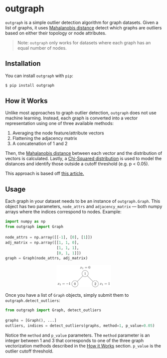 # outgraph

`outgraph` is a simple outlier detection algorithm for graph datasets. Given a list of graphs, it uses [Mahalanobis distance](https://en.wikipedia.org/wiki/Mahalanobis_distance) detect which graphs are outliers based on either their topology or node attributes.

> Note: `outgraph` only works for datasets where each graph has an equal number of nodes.

## Installation

You can install `outgraph` with `pip`:

```bash
$ pip install outgraph
```

## How it Works

Unlike most approaches to graph outlier detection, `outgraph` does not use machine learning. Instead, each graph is converted into a vector representation using one of three available methods:

1. Averaging the node feature/attribute vectors
2. Flattening the adjacency matrix
3. A concatenation of 1 and 2

Then, the [Mahalanobis distance](https://en.wikipedia.org/wiki/Mahalanobis_distance) between each vector and the distribution of vectors is calculated. Lastly, a [Chi-Squared distribution](https://en.wikipedia.org/wiki/Chi-squared_distribution) is used to model the distances and identify those outside a cutoff threshold (e.g. p < 0.05).

This approach is based off [this article.](https://towardsdatascience.com/multivariate-outlier-detection-in-python-e946cfc843b3)

## Usage

Each graph in your dataset needs to be an instance of `outgraph.Graph`. This object has two parameters, `node_attrs` and `adjacency_matrix` –– both numpy arrays where the indices correspond to nodes. Example:

```python
import numpy as np
from outgraph import Graph

node_attrs = np.array([[-1], [0], [1]])
adj_matrix = np.array([[1, 1, 0],
                       [1, 1, 1],
                       [0, 1, 1]])
graph = Graph(node_attrs, adj_matrix)
```

<p align="center">
  <img src="example_graph.svg" width="35%" />
  <br />
</p>

Once you have a list of `Graph` objects, simply submit them to `outgraph.detect_outliers`:

```python
from outgraph import Graph, detect_outliers

graphs = [Graph(), ...]
outliers, indices = detect_outliers(graphs, method=1, p_value=0.05)
```

Notice the `method` and `p_value` parameters. The `method` parameter is an integer between 1 and 3 that corresponds to one of the three graph vectorization methods described in the [How it Works](#how-it-works) section. `p_value` is the outlier cutoff threshold.
